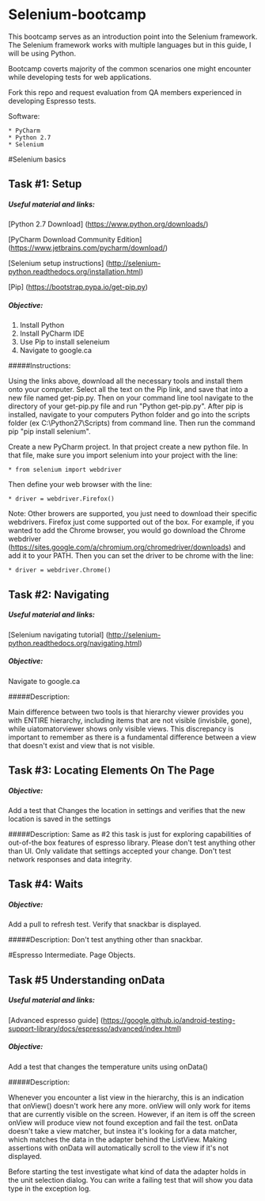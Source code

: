 # Selenium-bootcamp

This bootcamp serves as an introduction point into the Selenium framework. The Selenium framework works with multiple languages but in this guide, I will be using Python.

Bootcamp coverts majority of the common scenarios one might encounter while developing tests for web applications.

Fork this repo and request evaluation from QA members experienced in developing Espresso tests.

Software:

    * PyCharm
    * Python 2.7
    * Selenium


#Selenium basics

## Task #1: Setup

##### Useful  material and links: 

[Python 2.7 Download] (https://www.python.org/downloads/)

[PyCharm Download Community Edition] (https://www.jetbrains.com/pycharm/download/)

[Selenium setup instructions] (http://selenium-python.readthedocs.org/installation.html)

[Pip] (https://bootstrap.pypa.io/get-pip.py)

##### Objective:
1. Install Python
2. Install PyCharm IDE
3. Use Pip to install seleneium
4. Navigate to google.ca

#####Instructions:

Using the links above, download all the necessary tools and install them onto your computer. Select all the text on the Pip link, and save that into a new file named get-pip.py. Then on your command line tool navigate to the directory of your get-pip.py file and run "Python get-pip.py". After pip is installed, navigate to your computers Python folder and go into the scripts folder (ex C:\Python27\Scripts) from command line. Then run the command pip "pip install selenium".

Create a new PyCharm project. In that project create a new python file. In that file, make sure you import selenium into your project with the line:

    * from selenium import webdriver

Then define your web browser with the line:

    * driver = webdriver.Firefox()
    
Note: Other browers are supported, you just need to download their specific webdrivers. Firefox just come supported out of the box. For example, if you wanted to add the Chrome browser, you would go download the Chrome webdriver (https://sites.google.com/a/chromium.org/chromedriver/downloads) and add it to your PATH. Then you can set the driver to be chrome with the line: 

    * driver = webdriver.Chrome()

## Task #2: Navigating

##### Useful  material and links: 

[Selenium navigating tutorial] (http://selenium-python.readthedocs.org/navigating.html) 

##### Objective:
Navigate to google.ca

#####Description:

Main difference between two tools is that hierarchy viewer provides you with ENTIRE hierarchy, including items that are not visible (invisbile, gone), while uiatomatorviewer 
shows only visible views. This discrepancy is important to remember as there is a fundamental difference between a view that doesn't exist and view that is not visible.

## Task #3: Locating Elements On The Page

##### Objective:
Add a test that Changes the location in settings and verifies that the new location is saved in the settings

#####Description:
Same as #2 this task is just for exploring capabilities of out-of-the box features of espresso library.
Please don't test anything other than UI. Only validate that settings accepted your change. Don't test network responses and data integrity.

## Task #4: Waits

##### Objective:
Add a pull to refresh test. Verify that snackbar is displayed.

#####Description:
Don't test anything other than snackbar.


#Espresso Intermediate. Page Objects.

## Task #5 Understanding onData

##### Useful  material and links: 

[Advanced espresso guide] (https://google.github.io/android-testing-support-library/docs/espresso/advanced/index.html)

##### Objective:
Add a test that changes the  temperature units using onData()

#####Description:

Whenever you encounter a list view in the hierarchy, this is an indication that onView() doesn't work here any more. onView will only work for items that are currently visible on the screen.
However, if an item is off the screen onView will produce view not found exception and fail the test.
onData doesn't take a view matcher, but instea it's looking for a data matcher, which matches the data in the adapter behind the ListView.
Making assertions with onData will automatically scroll to the view if it's not displayed.

Before starting the test investigate what kind of data the adapter holds in the unit selection dialog. You can write a failing test that will show you data type in the exception log.
